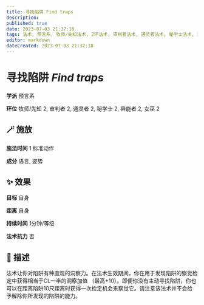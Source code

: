 ```yaml
---
title: 寻找陷阱 Find traps
description: 
published: true
date: 2023-07-03 21:37:18
tags: 法术, 预言系, 牧师/先知法术, 2环法术, 审判者法术, 通灵者法术, 秘学士法术, 异能者法术, 女巫法术
editor: markdown
dateCreated: 2023-07-03 21:37:18
---
```


# **寻找陷阱** *Find traps*

**学派** 预言系 

**环位** 牧师/先知 2, 审判者 2, 通灵者 2, 秘学士 2, 异能者 2, 女巫 2

## 🪄 施放

**施法时间** 1 标准动作

**成分** 语言, 姿势

## ✨ 效果 

**目标** 自身 

**距离** 自身  

**持续时间** 1分钟/等级 

**法术抗力** 否

## 📖 描述

法术让你对陷阱有种直观的洞察力。在法术生效期间，你在用于发现陷阱的察觉检定中获得相当于CL一半的洞察加值 （最高+10）。即便你没有主动寻找陷阱，你也可以在距离陷阱10尺距离时获得一次检定机会来察觉它。请注意该法术并不会给予解除你所发现的陷阱的能力。
    